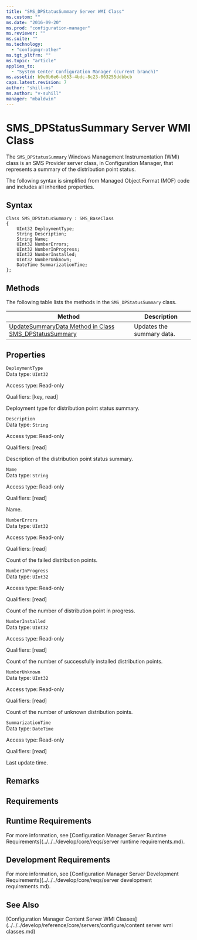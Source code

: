 ```yaml
---
title: "SMS_DPStatusSummary Server WMI Class"
ms.custom: ""
ms.date: "2016-09-20"
ms.prod: "configuration-manager"
ms.reviewer: ""
ms.suite: ""
ms.technology: 
  - "configmgr-other"
ms.tgt_pltfrm: ""
ms.topic: "article"
applies_to: 
  - "System Center Configuration Manager (current branch)"
ms.assetid: b9e0b6e6-b853-4bdc-8c23-063255ddbbcb
caps.latest.revision: 7
author: "shill-ms"
ms.author: "v-suhill"
manager: "mbaldwin"
---
```

# SMS_DPStatusSummary Server WMI Class
The `SMS_DPStatusSummary` Windows Management Instrumentation (WMI) class is an SMS Provider server class, in Configuration Manager, that represents a summary of the distribution point status.  
  
 The following syntax is simplified from Managed Object Format (MOF) code and includes all inherited properties.  
  
## Syntax  
  
```  
Class SMS_DPStatusSummary : SMS_BaseClass  
{  
    UInt32 DeploymentType;  
    String Description;  
    String Name;  
    UInt32 NumberErrors;  
    UInt32 NumberInProgress;  
    UInt32 NumberInstalled;  
    UInt32 NumberUnknown;  
    DateTime SummarizationTime;  
};  
```  
  
## Methods  
 The following table lists the methods in the `SMS_DPStatusSummary` class.  
  
|Method|Description|  
|------------|-----------------|  
|[UpdateSummaryData Method in Class SMS_DPStatusSummary](../../../develop/reference/misc/updatesummarydata-method-in-class-sms_dpstatussummary.md)|Updates the summary data.|  
  
## Properties  
 `DeploymentType`  
 Data type: `UInt32`  
  
 Access type: Read-only  
  
 Qualifiers: [key, read]  
  
 Deployment type for distribution point status summary.  
  
 `Description`  
 Data type: `String`  
  
 Access type: Read-only  
  
 Qualifiers: [read]  
  
 Description of the distribution point status summary.  
  
 `Name`  
 Data type: `String`  
  
 Access type: Read-only  
  
 Qualifiers: [read]  
  
 Name.   
  
 `NumberErrors`  
 Data type: `UInt32`  
  
 Access type: Read-only  
  
 Qualifiers: [read]  
  
 Count of the failed distribution points.  
  
 `NumberInProgress`  
 Data type: `UInt32`  
  
 Access type: Read-only  
  
 Qualifiers: [read]  
  
 Count of the number of distribution point in progress.  
  
 `NumberInstalled`  
 Data type: `UInt32`  
  
 Access type: Read-only  
  
 Qualifiers: [read]  
  
 Count of the number of successfully installed distribution points.  
  
 `NumberUnknown`  
 Data type: `UInt32`  
  
 Access type: Read-only  
  
 Qualifiers: [read]  
  
 Count of the number of unknown distribution points.  
  
 `SummarizationTime`  
 Data type: `DateTime`  
  
 Access type: Read-only  
  
 Qualifiers: [read]  
  
 Last update time.  
  
## Remarks  
  
## Requirements  
  
## Runtime Requirements  
 For more information, see [Configuration Manager Server Runtime Requirements](../../../develop/core/reqs/server runtime requirements.md).  
  
## Development Requirements  
 For more information, see [Configuration Manager Server Development Requirements](../../../develop/core/reqs/server development requirements.md).  
  
## See Also  
 [Configuration Manager Content Server WMI Classes](../../../develop/reference/core/servers/configure/content server wmi classes.md)